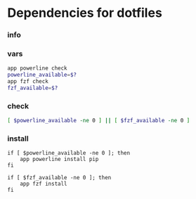 # Dependencies for dotfiles

### info

### vars
```sh
app powerline check
powerline_available=$?
app fzf check
fzf_available=$?
```

### check
```sh
[ $powerline_available -ne 0 ] || [ $fzf_available -ne 0 ]
```

### install
```
if [ $powerline_available -ne 0 ]; then
    app powerline install pip
fi

if [ $fzf_available -ne 0 ]; then
    app fzf install
fi
```
